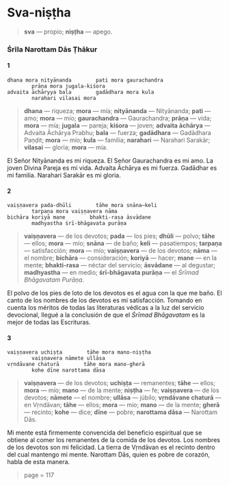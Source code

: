 # Sva-niṣṭha

> **sva** — propio; **niṣṭha** — apego.

### Śrīla Narottam Dās Ṭhākur

#### 1

    dhana mora nityānanda        pati mora gaurachandra
            prāṇa mora jugala-kiśora
    advaita āchāryya bala        gadādhara mora kula
            narahari vilasai mora

> **dhana** — riqueza; **mora** — mía; **nityānanda** — Nityānanda; **pati** — amo; **mora** — mío; **gaurachandra** — Gaurachandra; **prāṇa** — vida; **mora** — mía; **jugala** — pareja; **kiśora** — joven; **advaita āchārya** — Advaita Āchārya Prabhu; **bala** — fuerza; **gadādhara** — Gadādhara Paṇḍit; **mora** — mío; **kula** — familia; **narahari** — Narahari Sarakār; **vilasai** — gloria; **mora** — mía.

El Señor Nityānanda es mi riqueza. El Señor Gaurachandra es mi amo. La joven Divina Pareja es mi vida. Advaita Āchārya es mi fuerza. Gadādhar es mi familia. Narahari Sarakār es mi gloria.

#### 2

    vaiṣṇavera pada-dhūli        tāhe mora snāna–keli
            tarpaṇa mora vaiṣṇavera nāma
    bichāra koriyā mane        bhakti-rasa āsvādane
            madhyastha śrī-bhāgavata purāṇa

> **vaiṣṇavera** — de los devotos; **pada** — los pies; **dhūli** — polvo; **tāhe** — ellos; **mora** — mío; **snāna** — de baño; **keli** — pasatiempos; **tarpaṇa** — satisfacción; **mora** — mío; **vaiṣṇavera** — de los devotos; **nāma** — el nombre; **bichāra** — consideración; **koriyā** — hacer; **mane** — en la mente; **bhakti-rasa** — néctar del servicio; **āsvādane** — al degustar; **madhyastha** — en medio; **śrī-bhāgavata purāṇa** — el *Śrīmad Bhāgavatam Purāṇa*.

El polvo de los pies de loto de los devotos es el agua con la que me baño. El canto de los nombres de los devotos es mi satisfacción. Tomando en cuenta los méritos de todas las literaturas védicas a la luz del servicio devocional, llegué a la conclusión de que el *Śrīmad Bhāgavatam* es la mejor de todas las Escrituras.

#### 3

    vaiṣṇavera uchiṣṭa        tāhe mora mano-niṣṭha
            vaiṣṇavera nāmete ullāsa
    vṛndāvane chaturā        tāhe mora mano-gherā
            kohe dīne narottama dāsa

> **vaiṣṇavera** — de los devotos; **uchiṣṭa** — remanentes; **tāhe** — ellos; **mora** — mío; **mano** — de la mente; **niṣṭha** — fe; **vaiṣṇavera** — de los devotos; **nāmete** — el nombre; **ullāsa** — júbilo; **vṛndāvane chaturā** — en Vṛndāvan; **tāhe** — ellos; **mora** — mío; **mano** — de la mente; **gherā** — recinto; **kohe** — dice; **dīne** — pobre; **narottama dāsa** — Narottam Dās.

Mi mente está firmemente convencida del beneficio espiritual que se obtiene al comer los remanentes de la comida de los devotos. Los nombres de los devotos son mi felicidad. La tierra de Vṛndāvan es el recinto dentro del cual mantengo mi mente. Narottam Dās, quien es pobre de corazón, habla de esta manera.


> page = 117
